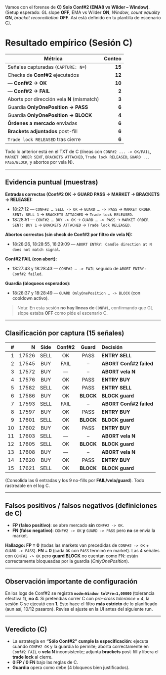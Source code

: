 Vamos con el forense de **C) Solo Conf#2 (EMA8 vs Wilder – Window)**.
(Setup esperado: GL slope **OFF**, EMA vs Wilder **ON**, *Window*, *count equality* **ON**, *bracket reconciliation* **OFF**. Así está definido en tu plantilla de escenario C).&#x20;

# Resultado empírico (Sesión C)

| Métrica                                    | Conteo |
| ------------------------------------------ | -----: |
| Señales capturadas (`CAPTURE: N=`)         | **15** |
| Checks de **Conf#2** ejecutados            | **12** |
| — **Conf#2 → OK**                          | **10** |
| — **Conf#2 → FAIL**                        |  **2** |
| Aborts por dirección vela **N** (mismatch) |  **3** |
| Guardia **OnlyOnePosition → PASS**         |  **6** |
| Guardia **OnlyOnePosition → BLOCK**        |  **4** |
| **Órdenes a mercado** enviadas             |  **6** |
| **Brackets adjuntados** post-fill          |  **6** |
| `Trade lock RELEASED` tras cierre          |  **6** |

Todo lo anterior está en el TXT de C (líneas con `CONF#2 ... -> OK/FAIL`, `MARKET ORDER SENT`, `BRACKETS ATTACHED`, `Trade lock RELEASED`, `GUARD ... PASS/BLOCK`, y abortos por vela N).

---

## Evidencia puntual (muestras)

**Entradas correctas (Conf#2 OK → GUARD PASS → MARKET → BRACKETS → RELEASE):**

* 18:27:12 — `CONF#2 … SELL -> OK` → `GUARD … -> PASS` → `MARKET ORDER SENT: SELL 1` → `BRACKETS ATTACHED` → `Trade lock RELEASED`.&#x20;
* 18:28:51 — `CONF#2 … BUY -> OK` → `GUARD … -> PASS` → `MARKET ORDER SENT: BUY 1` → `BRACKETS ATTACHED` → `Trade lock RELEASED`.&#x20;

**Abortos correctos (sin check de Conf#2 por filtro de vela N):**

* 18:28:26, 18:28:55, 18:29:09 — `ABORT ENTRY: Candle direction at N does not match signal`.&#x20;

**Conf#2 FAIL (con abort):**

* 18:27:43 y 18:28:43 — `CONF#2 … -> FAIL` seguido de `ABORT ENTRY: Conf#2 failed`.&#x20;

**Guardia (bloqueos esperados):**

* 18:28:37 y 18:28:49 — `GUARD OnlyOnePosition … -> BLOCK` (con cooldown activo).&#x20;

> Nota: En esta sesión **no hay líneas de `CONF#1`**, confirmando que GL slope estaba **OFF** como pide el escenario C.&#x20;

---

## Clasificación por captura (15 señales)

|  # |     N | Side | Conf#2 |   Guard   | Decisión                |
| -: | ----: | :--: | :----: | :-------: | :---------------------- |
|  1 | 17526 | SELL |   OK   |    PASS   | **ENTRY SELL**          |
|  2 | 17545 |  BUY |  FAIL  |     –     | **ABORT Conf#2 failed** |
|  3 | 17572 |  BUY |    —   |     –     | **ABORT vela N**        |
|  4 | 17576 |  BUY |   OK   |    PASS   | **ENTRY BUY**           |
|  5 | 17582 | SELL |   OK   |    PASS   | **ENTRY SELL**          |
|  6 | 17586 |  BUY |   OK   | **BLOCK** | **BLOCK guard**         |
|  7 | 17593 | SELL |  FAIL  |     –     | **ABORT Conf#2 failed** |
|  8 | 17597 |  BUY |   OK   |    PASS   | **ENTRY BUY**           |
|  9 | 17601 | SELL |   OK   | **BLOCK** | **BLOCK guard**         |
| 10 | 17602 |  BUY |   OK   |    PASS   | **ENTRY BUY**           |
| 11 | 17603 | SELL |    —   |     –     | **ABORT vela N**        |
| 12 | 17605 | SELL |   OK   | **BLOCK** | **BLOCK guard**         |
| 13 | 17608 |  BUY |    —   |     –     | **ABORT vela N**        |
| 14 | 17620 |  BUY |   OK   |    PASS   | **ENTRY BUY**           |
| 15 | 17621 | SELL |   OK   | **BLOCK** | **BLOCK guard**         |

(Consolida las 6 entradas y los 9 no-fills por **FAIL/vela/guard**). Todo rastreable en el log C.&#x20;

---

## Falsos positivos / falsos negativos (definiciones de C)

* **FP (falso positivo)**: se abre mercado **sin** `CONF#2 -> OK`.
* **FN (falso negativo)**: `CONF#2 -> OK` **y** `GUARD -> PASS` pero **no** se envía la market.

**Hallazgo:**
**FP = 0** (todas las markets van precedidas de `CONF#2 -> OK` + `GUARD -> PASS`). **FN = 0** (cada `OK` con `PASS` terminó en market). Las 4 señales con `CONF#2 -> OK` pero **guard BLOCK** no cuentan como FN: están correctamente bloqueadas por la guardia (*OnlyOnePosition*).&#x20;

---

## Observación importante de configuración

En los logs de Conf#2 se registra **`mode=Window tolPre=1,00000`** (tolerancia efectiva **1**), **no 4**. Si pretendías correr C con *pre-cross tolerance = 4*, la sesión C se ejecutó con **1**. Esto hace el filtro **más estricto** de lo planificado (aun así, 10/12 pasaron). Revisa el ajuste en la UI antes del siguiente run.&#x20;

---

## Veredicto (C)

* La estrategia en **“Sólo Conf#2”** **cumple la especificación**: ejecuta cuando `CONF#2 OK` y la guardia lo permite; aborta correctamente en `Conf#2 FAIL` o **vela N** inconsistente; adjunta **brackets** post-fill y libera el **trade lock** al cierre.
* **0 FP / 0 FN** bajo las reglas de C.
* **Guardia** opera como debe (4 bloqueos bien justificados).&#x20;


